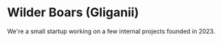 # Wilder Boars (Gliganii)
We're a small startup working on a few internal projects founded in 2023.
